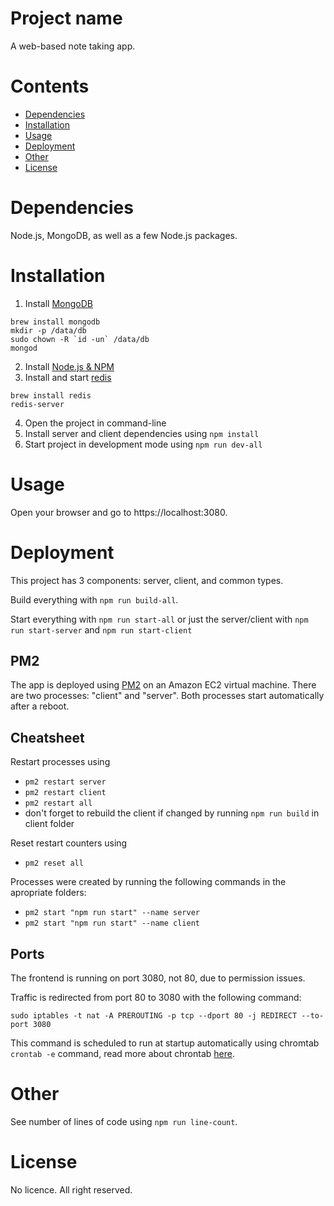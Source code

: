 # Project name

A web-based note taking app.

Contents
========

 * [Dependencies](#dependencies)
 * [Installation](#installation)
 * [Usage](#usage)
 * [Deployment](#deployment)
 * [Other](#other)
 * [License](#license)

# Dependencies

Node.js, MongoDB, as well as a few Node.js packages.

# Installation

1. Install [MongoDB](https://www.mongodb.com/try/download/community)
```
brew install mongodb
mkdir -p /data/db
sudo chown -R `id -un` /data/db
mongod
```
2. Install [Node.js & NPM](https://nodejs.org/en/download/)
3. Install and start [redis](https://redis.io/)
```
brew install redis
redis-server
```
4. Open the project in command-line
5. Install server and client dependencies using `npm install`
6. Start project in development mode using `npm run dev-all`

# Usage

Open your browser and go to https://localhost:3080.

# Deployment

This project has 3 components: server, client, and common types.

Build everything with `npm run build-all`.

Start everything with `npm run start-all` or just the server/client with `npm run start-server` and `npm run start-client`

## PM2

The app is deployed using [PM2](https://pm2.keymetrics.io/docs/usage/startup/) on an Amazon EC2 virtual machine. There are two processes: "client" and "server". Both processes start automatically after a reboot.

## Cheatsheet

Restart processes using
- `pm2 restart server`
- `pm2 restart client`
- `pm2 restart all`
- don't forget to rebuild the client if changed by running `npm run build` in client folder

Reset restart counters using
- `pm2 reset all`

Processes were created by running the following commands in the apropriate folders:
- `pm2 start "npm run start" --name server`
- `pm2 start "npm run start" --name client`

## Ports

The frontend is running on port 3080, not 80, due to permission issues.

Traffic is redirected from port 80 to 3080 with the following command:

`sudo iptables -t nat -A PREROUTING -p tcp --dport 80 -j REDIRECT --to-port 3080`

This command is scheduled to run at startup automatically using chromtab `crontab -e` command, read more about chrontab [here](https://askubuntu.com/questions/814/how-to-run-scripts-on-start-up).

# Other

See number of lines of code using `npm run line-count`.

# License

No licence. All right reserved.